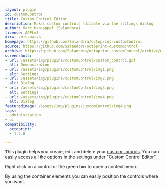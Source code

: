 ```yaml
---
layout: plugin
id: customControl
title: Custom Control Editor
description: Makes custom controls editable via the settings dialog
author: Marc Hannappel (Salandora)
license: AGPLv3
date: 2015-04-26
homepage: https://github.com/Salandora/octoprint-customControl
source: https://github.com/Salandora/octoprint-customControl
archive: https://github.com/Salandora/octoprint-customControl/archive/master.zip
screenshots:
- url: /assets/img/plugins/customControl/custom_control.gif
  alt: Demonstration
- url: /assets/img/plugins/customControl/img1.png
  alt: Settings
- url: /assets/img/plugins/customControl/img2.png
  alt: Dialog
- url: /assets/img/plugins/customControl/img3.png
  alt: Settings
- url: /assets/img/plugins/customControl/img4.png
  alt: Dialog
featuredimage: /assets/img/plugins/customControl/img4.png
tags:
- administration
- ui
compatibility:
  octoprint:
  - 1.2.0

---
```

    
This plugin helps you create, edit and delete your [custom controls](http://docs.octoprint.org/en/master/features/custom_controls.html).
You can easily access all the options in the settings under "Custom Control Editor".

Right click on a control or the green box to open a context menu.

By using the container elements you can easily position the controls where you want.
